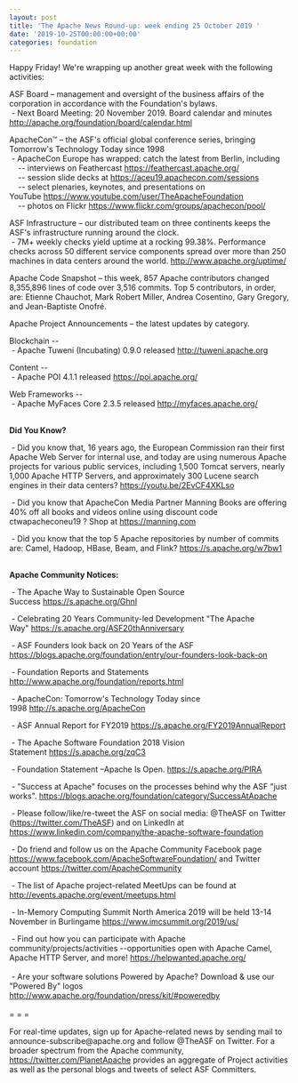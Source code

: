 ```yaml
---
layout: post
title: 'The Apache News Round-up: week ending 25 October 2019 '
date: '2019-10-25T00:00:00+00:00'
categories: foundation
---
```

<p>Happy Friday! We're wrapping up another great week with the following activities:</p> 
  <p>ASF Board – management and oversight of the business affairs of the corporation in accordance with the Foundation's bylaws. <br />&nbsp;- Next Board Meeting: 20 November 2019. Board calendar and minutes <a href="http://apache.org/foundation/board/calendar.html">http://apache.org/foundation/board/calendar.html</a></p> 
  <p>ApacheCon™ – the ASF's official global conference series, bringing Tomorrow's Technology Today since 1998<br />&nbsp;- ApacheCon Europe has wrapped: catch the latest from Berlin<span class="c-message__body" dir="auto" data-qa="message-text">, including <br />&nbsp; &nbsp; -- interviews on Feathercast <a href="https://feathercast.apache.org/">https://feathercast.apache.org/</a><br />&nbsp; &nbsp; -- session slide decks at <a href="https://aceu19.apachecon.com/sessions">https://aceu19.apachecon.com/sessions</a><br />&nbsp; &nbsp; -- select plenaries, keynotes, and presentations on YouTube&nbsp;<a href="https://www.youtube.com/user/TheApacheFoundation">https://www.youtube.com/user/TheApacheFoundation</a><br />&nbsp; &nbsp; -- photos on Flickr&nbsp;<a href="https://www.flickr.com/groups/apachecon/pool/">https://www.flickr.com/groups/apachecon/pool/</a></span></p> 
  <p>ASF Infrastructure – our distributed team on three continents keeps the ASF's infrastructure running around the clock.<br />&nbsp;-
 7M+ weekly checks yield uptime at a rocking 99.38%. Performance checks 
across 50 different service components spread over more than 250 
machines in data centers around the world.&nbsp;<a href="http://www.apache.org/uptime/">http://www.apache.org/uptime/</a></p>Apache
 Code Snapshot  – this week, 857 Apache contributors changed 8,355,896 lines of code over 3,516 commits. Top 5 contributors, in order, are: Etienne Chauchot, Mark Robert Miller, Andrea Cosentino, Gary Gregory, and <span><span>Jean-Baptiste Onofré.</span></span><span><span></span></span><span><span></span></span> 
  <p>Apache Project Announcements&nbsp;– the latest updates by category.</p> 
  <p>Blockchain --<br />&nbsp;- Apache Tuweni (Incubating) 0.9.0 released <a href="http://tuweni.apache.org">http://tuweni.apache.org</a> <br /> </p> 
  <p>Content --<br />&nbsp;- Apache POI 4.1.1 released <a href="https://poi.apache.org/">https://poi.apache.org/</a> <br /> </p>Web Frameworks --<br />&nbsp;- Apache <span class="il">MyFaces</span> Core 2.3.5 released <a href="http://myfaces.apache.org/" rel="noreferrer" target="_blank" data-saferedirecturl="https://www.google.com/url?q=http://myfaces.apache.org/&amp;source=gmail&amp;ust=1572019897943000&amp;usg=AFQjCNEEOz4yv4pUDXIpIwv3Hm49ZgeV5g">http://<span class="il">myfaces</span>.apache.org/</a> 
  <p><strong><br />Did You Know?</strong><br /> </p> 
  <p>&nbsp;- Did you know that, 16 years ago, the European Commission ran their first Apache Web Server for internal use, and today are using numerous Apache projects for various public services, including 1,500 Tomcat servers, nearly 1,000 Apache HTTP Servers, and approximately 300 Lucene search engines in their data centers? <a href="https://youtu.be/2EvCF4XKLso">https://youtu.be/2EvCF4XKLso</a></p> 
  <p>&nbsp;- Did you know that ApacheCon Media Partner Manning Books are offering 40% off all books and videos online using discount code ctwapacheconeu19 ? Shop at <a href="https://manning.com">https://manning.com</a></p> 
  <p>&nbsp;- Did you know that the top 5 Apache repositories by number of commits are: Camel, Hadoop, HBase, Beam, and Flink?&nbsp;<a href="https://s.apache.org/w7bw1">https://s.apache.org/w7bw1</a> <br /><br /></p> 
  <p><strong>Apache Community Notices:</strong></p> 
  <p>&nbsp;- The Apache Way to Sustainable Open Source Success&nbsp;<a href="https://s.apache.org/GhnI">https://s.apache.org/GhnI</a></p> 
  <p>&nbsp;- Celebrating 20 Years Community-led Development &quot;The Apache Way&quot;&nbsp;<a href="https://s.apache.org/ASF20thAnniversary">https://s.apache.org/ASF20thAnniversary</a></p> 
  <p>&nbsp;- ASF Founders look back on 20 Years of the ASF <a href="https://blogs.apache.org/foundation/entry/our-founders-look-back-on">https://blogs.apache.org/foundation/entry/our-founders-look-back-on</a></p> 
  <p>&nbsp;- Foundation Reports and Statements <a href="http://www.apache.org/foundation/reports.html">http://www.apache.org/foundation/reports.html</a></p> 
  <p>&nbsp;- ApacheCon: Tomorrow's Technology Today since 1998&nbsp;<a href="http://s.apache.org/ApacheCon">http://s.apache.org/ApacheCon</a></p> 
  <p>&nbsp;- ASF Annual Report for FY2019&nbsp;<a href="https://s.apache.org/FY2019AnnualReport">https://s.apache.org/FY2019AnnualReport</a></p> 
  <p>&nbsp;- The Apache Software Foundation 2018 Vision Statement&nbsp;<a href="https://s.apache.org/zqC3">https://s.apache.org/zqC3</a></p> 
  <p>&nbsp;- Foundation Statement –Apache Is Open.&nbsp;<a href="https://s.apache.org/PIRA">https://s.apache.org/PIRA</a></p> 
  <div> 
    <p>&nbsp;- &quot;Success at Apache&quot; focuses on the processes behind why the ASF &quot;just works&quot;. <a href="https://blogs.apache.org/foundation/category/SuccessAtApache">https://blogs.apache.org/foundation/category/SuccessAtApache</a></p> 
  </div> 
  <div> 
    <p>&nbsp;- Please follow/like/re-tweet the ASF on social media: @TheASF on Twitter (<a href="https://twitter.com/TheASF">https://twitter.com/TheASF</a>) and on LinkedIn at <a href="https://www.linkedin.com/company/the-apache-software-foundation">https://www.linkedin.com/company/the-apache-software-foundation</a></p> 
    <p>&nbsp;- Do friend and follow us on the Apache Community Facebook page <a href="https://www.facebook.com/ApacheSoftwareFoundation/">https://www.facebook.com/ApacheSoftwareFoundation/</a> and Twitter account <a href="https://twitter.com/ApacheCommunity">https://twitter.com/ApacheCommunity</a></p> 
  </div> 
  <div> 
    <p>&nbsp;- The list of Apache project-related MeetUps can be found at <a href="http://events.apache.org/event/meetups.html">http://events.apache.org/event/meetups.html</a></p> 
  </div> 
  <div> 
    <p>&nbsp;- In-Memory Computing Summit North America 2019 will be held 13-14 November in <span class="LrzXr">Burlingame&nbsp;<a href="https://www.imcsummit.org/2019/us/">https://www.imcsummit.org/2019/us/</a> <br /></span></p>&nbsp;- Find out how you can participate with Apache 
community/projects/activities --opportunities open with Apache Camel, 
Apache HTTP Server, and more! <a href="https://helpwanted.apache.org/">https://helpwanted.apache.org/</a> 
  </div> 
  <div> <br />&nbsp;- Are your software solutions Powered by Apache? Download &amp; use our &quot;Powered By&quot; logos <a href="http://www.apache.org/foundation/press/kit/#poweredby">http://www.apache.org/foundation/press/kit/#poweredby</a></div> 
  <div><br /></div> 
  <div>= = =</div> 
  <div> 
    <p>For real-time updates, sign up for Apache-related news by sending
 mail to announce-subscribe@apache.org and follow @TheASF on Twitter. 
For a broader spectrum from the Apache community, <a href="https://twitter.com/PlanetApache">https://twitter.com/PlanetApache</a> provides an aggregate of Project activities as well as the personal blogs and tweets of select ASF Committers. <br /></p> 
  </div>
